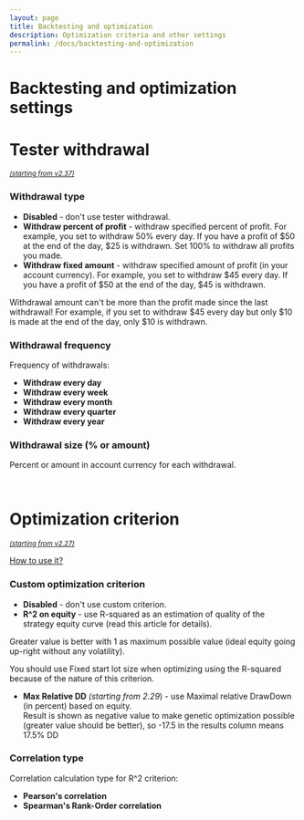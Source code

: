```yaml
---
layout: page
title: Backtesting and optimization
description: Optimization criteria and other settings
permalink: /docs/backtesting-and-optimization
---
```


# Backtesting and optimization settings

# Tester withdrawal

<sup>[*(starting from v2.37)*](/docs/versions-history#20210906-237)</sup>


### Withdrawal type

* **Disabled** - don't use tester withdrawal.
* **Withdraw percent of profit** - withdraw specified percent of profit. For example, you set to withdraw 50% every day. If you have a profit of $50 at the end of the day, $25 is withdrawn. Set 100% to withdraw all profits you made.
* **Withdraw fixed amount** - withdraw specified amount of profit (in your account currency). For example, you set to withdraw $45 every day. If you have a profit of $50 at the end of the day, $45 is withdrawn.

Withdrawal amount can't be more than the profit made since the last withdrawal! For example, if you set to withdraw $45 every day but only $10 is made at the end of the day, only $10 is withdrawn.


### Withdrawal frequency

Frequency of withdrawals:

* **Withdraw every day**
* **Withdraw every week**
* **Withdraw every month**
* **Withdraw every quarter**
* **Withdraw every year**


### Withdrawal size (% or amount)

Percent or amount in account currency for each withdrawal.


<br />

# Optimization criterion

<sup>[*(starting from v2.27)*](/docs/versions-history#20210302-227)</sup>

[How to use it?](https://communitypowerea.userecho.com/en/communities/7/topics/392-how-to-use-custom-optimization-criterion)

### Custom optimization criterion

* **Disabled** - don't use custom criterion.
* **R^2 on equity** - use R-squared as an estimation of quality of the strategy equity curve (read this article for details).

Greater value is better with 1 as maximum possible value (ideal equity going up-right without any volatility).

You should use Fixed start lot size when optimizing using the R-squared because of the nature of this criterion.

* **Max Relative DD** *(starting from 2.29*) - use Maximal relative DrawDown (in percent) based on equity.<br>
Result is shown as negative value to make genetic optimization possible (greater value should be better), so -17.5 in the results column means 17.5% DD


### Correlation type

Correlation calculation type for R^2 criterion:
* **Pearson's correlation**
* **Spearman's Rank-Order correlation**


